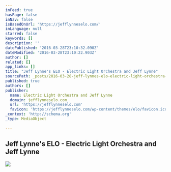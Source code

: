 ```yaml
---
inFeed: true
hasPage: false
inNav: false
isBasedOnUrl: 'https://jefflynneselo.com/'
inLanguage: null
starred: false
keywords: []
description: ''
datePublished: '2016-03-28T23:10:32.090Z'
dateModified: '2016-03-28T23:10:22.903Z'
author: []
related: []
app_links: []
title: "Jeff Lynne's ELO - Electric Light Orchestra and Jeff Lynne"
sourcePath: _posts/2016-03-28-jeff-lynnes-elo-electric-light-orchestra-and-jeff-lynne.md
published: true
authors: []
publisher:
  name: Electric Light Orchestra and Jeff Lynne
  domain: jefflynneselo.com
  url: 'https://jefflynneselo.com'
  favicon: 'https://jefflynneselo.com/wp-content/themes/elo/favicon.ico'
_context: 'http://schema.org'
_type: MediaObject

---
```

<article style=""><h1>Jeff Lynne's ELO - Electric Light Orchestra and Jeff Lynne</h1><img src="https://s3-us-west-2.amazonaws.com/the-grid-img/p/57376bcd0845e56f2866f7c99f5d0d10479aa847.png" /></article>